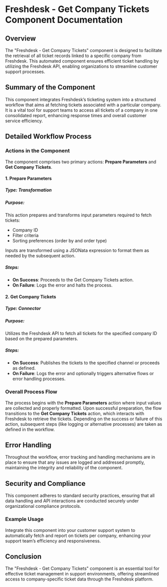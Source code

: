 # Freshdesk - Get Company Tickets Component Documentation

## Overview
The "Freshdesk - Get Company Tickets" component is designed to facilitate the retrieval of all ticket records linked to a specific company from Freshdesk. This automated component ensures efficient ticket handling by utilizing the Freshdesk API, enabling organizations to streamline customer support processes.

## Summary of the Component
This component integrates Freshdesk’s ticketing system into a structured workflow that aims at fetching tickets associated with a particular company. It is a vital tool for support teams to access all tickets of a company in one consolidated report, enhancing response times and overall customer service efficiency.

## Detailed Workflow Process
### Actions in the Component
The component comprises two primary actions: **Prepare Parameters** and **Get Company Tickets**.

#### 1. Prepare Parameters
##### Type: Transformation
##### Purpose:
This action prepares and transforms input parameters required to fetch tickets:
- Company ID
- Filter criteria
- Sorting preferences (order by and order type)

Inputs are transformed using a JSONata expression to format them as needed by the subsequent action.

##### Steps:
- **On Success**: Proceeds to the Get Company Tickets action.
- **On Failure**: Logs the error and halts the process.

#### 2. Get Company Tickets
##### Type: Connector
##### Purpose:
Utilizes the Freshdesk API to fetch all tickets for the specified company ID based on the prepared parameters.

##### Steps:
- **On Success**: Publishes the tickets to the specified channel or proceeds as defined.
- **On Failure**: Logs the error and optionally triggers alternative flows or error handling processes.

### Overall Process Flow
The process begins with the **Prepare Parameters** action where input values are collected and properly formatted. Upon successful preparation, the flow transitions to the **Get Company Tickets** action, which interacts with Freshdesk to retrieve the tickets. Depending on the success or failure of this action, subsequent steps (like logging or alternative processes) are taken as defined in the workflow.

## Error Handling
Throughout the workflow, error tracking and handling mechanisms are in place to ensure that any issues are logged and addressed promptly, maintaining the integrity and reliability of the component.

## Security and Compliance
This component adheres to standard security practices, ensuring that all data handling and API interactions are conducted securely under organizational compliance protocols.

### Example Usage
Integrate this component into your customer support system to automatically fetch and report on tickets per company, enhancing your support team’s efficiency and responsiveness.

## Conclusion
The "Freshdesk - Get Company Tickets" component is an essential tool for effective ticket management in support environments, offering streamlined access to company-specific ticket data through the Freshdesk platform.

